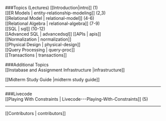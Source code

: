 ###Topics (Lectures)
[[Introduction|intro]] (1)  
[[ER Models | entity-relationship-modeling]] (2,3)  
[[Relational Model | relational-model]] (4-6)  
[[Relational Algebra | relational-algebra]] (7-9)  
[[SQL | sql]] (10-12)  
[[Advanced SQL | advancedsql]]
[[APIs | apis]]  
[[Normalization | normalization]]  
[[Physical Design | physical-design]]  
[[Query Processing | query-proc]]  
[[Transactions | transactions]]  

###Additional Topics  
[[Instabase and Assignment Infrastructure |infrastructure]]

[[Midterm Study Guide |midterm study guide]]

***

###Livecode  
[[Playing With Constraints | Livecode---Playing-With-Constraints]] (5)  

***

[[Contributors | contributors]]